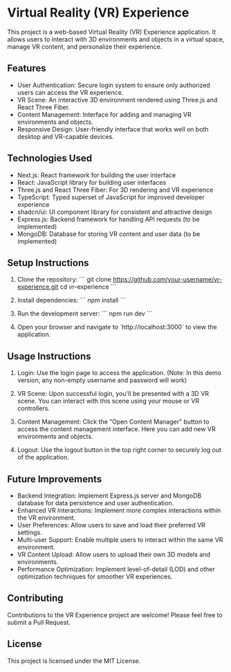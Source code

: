 # Virtual Reality (VR) Experience

This project is a web-based Virtual Reality (VR) Experience application. It allows users to interact with 3D environments and objects in a virtual space, manage VR content, and personalize their experience.

## Features

- User Authentication: Secure login system to ensure only authorized users can access the VR experience.
- VR Scene: An interactive 3D environment rendered using Three.js and React Three Fiber.
- Content Management: Interface for adding and managing VR environments and objects.
- Responsive Design: User-friendly interface that works well on both desktop and VR-capable devices.

## Technologies Used

- Next.js: React framework for building the user interface
- React: JavaScript library for building user interfaces
- Three.js and React Three Fiber: For 3D rendering and VR experience
- TypeScript: Typed superset of JavaScript for improved developer experience
- shadcn/ui: UI component library for consistent and attractive design
- Express.js: Backend framework for handling API requests (to be implemented)
- MongoDB: Database for storing VR content and user data (to be implemented)

## Setup Instructions

1. Clone the repository:
   \`\`\`
   git clone https://github.com/your-username/vr-experience.git
   cd vr-experience
   \`\`\`

2. Install dependencies:
   \`\`\`
   npm install
   \`\`\`

3. Run the development server:
   \`\`\`
   npm run dev
   \`\`\`

4. Open your browser and navigate to \`http://localhost:3000\` to view the application.

## Usage Instructions

1. Login: Use the login page to access the application. (Note: In this demo version, any non-empty username and password will work)

2. VR Scene: Upon successful login, you'll be presented with a 3D VR scene. You can interact with this scene using your mouse or VR controllers.

3. Content Management: Click the "Open Content Manager" button to access the content management interface. Here you can add new VR environments and objects.

4. Logout: Use the logout button in the top right corner to securely log out of the application.

## Future Improvements

- Backend Integration: Implement Express.js server and MongoDB database for data persistence and user authentication.
- Enhanced VR Interactions: Implement more complex interactions within the VR environment.
- User Preferences: Allow users to save and load their preferred VR settings.
- Multi-user Support: Enable multiple users to interact within the same VR environment.
- VR Content Upload: Allow users to upload their own 3D models and environments.
- Performance Optimization: Implement level-of-detail (LOD) and other optimization techniques for smoother VR experiences.

## Contributing

Contributions to the VR Experience project are welcome! Please feel free to submit a Pull Request.

## License

This project is licensed under the MIT License.

